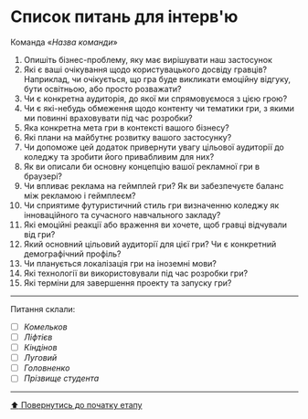 # Список питань для інтерв'ю
Команда «*Назва команди*»

1. Опишіть бізнес-проблему, яку має вирішувати наш застосунок
2. Які є ваші очікування щодо користувацького досвіду гравців? Наприклад, чи очікується, що гра буде викликати емоційну відгуку, бути освітньою, або просто розважати?
3. Чи є конкретна аудиторія, до якої ми спрямовуємося з цією грою?
4. Чи є які-небудь обмеження щодо контенту чи тематики гри, з якими ми повинні враховувати під час розробки?
5. Яка конкретна мета гри в контексті вашого бізнесу?
6. Які плани на майбутнє розвитку вашого застосунку?
7. Чи допоможе цей додаток привернути увагу цільової аудиторії до коледжу та зробити його привабливим для них?
8. Як ви описали би основну концепцію вашої рекламної гри в браузері?
9. Чи впливає реклама на геймплей гри? Як ви забезпечуєте баланс між рекламою і геймплеєм?
10. Чи сприятиме футуристичний стиль гри визначенню коледжу як інноваційного та сучасного навчального закладу?
11. Які емоційні реакції або враження ви хочете, щоб гравці відчували від гри?
12. Який основний цільовий аудиторії для цієї гри? Чи є конкретний демографічний профіль?
13. Чи планується локалізація гри на іноземні мови?
14. Які технології ви використовували під час розробки гри?
15. Які терміни для завершення проекту та запуску гри?

---
Питання склали:			

- [ ] *Комельков*
- [ ] *Ліфтієв*
- [ ] *Кіндінов*
- [ ] *Луговий*
- [ ] *Головненко*
- [ ] *Прізвище студента*

---
[:arrow_up: Повернутись до початку етапу](/docs/1.Envisioning/README.md)
